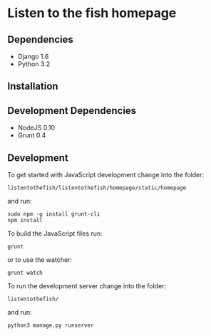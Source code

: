 Listen to the fish homepage
===========================

Dependencies
------------

* Django 1.6
* Python 3.2

Installation
------------

Development Dependencies
------------------------

* NodeJS 0.10
* Grunt 0.4

Development
-----------
To get started with JavaScript development change into the folder:

	listentothefish/listentothefish/homepage/static/homepage

and run:

	sudo npm -g install grunt-cli
	npm install

To build the JavaScript files run:

	grunt

or to use the watcher:

	grunt watch

To run the development server change into the folder:

	listentothefish/

and run:

	python3 manage.py runserver